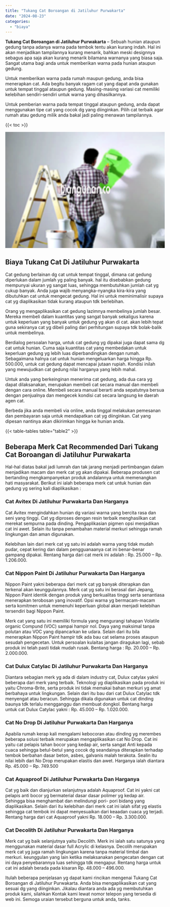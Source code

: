 ```yaml
---
title: "Tukang Cat Boroangan di Jatiluhur Purwakarta"
date: "2024-08-23"
categories: 
  - "biaya"
---
```


**Tukang Cat Boroangan di Jatiluhur Purwakarta** – Sebuah hunian ataupun gedung tanpa adanya warna pada tembok tentu akan kurang indah. Hal ini akan menjadikan tampilannya kurang menarik, bahkan meski designnya sebagus apa saja akan kurang menarik bilamana warnanya yang biasa saja. Sangat utama bagi anda untuk memberikan warna pada hunian ataupun gedung.

Untuk memberikan warna pada rumah maupun gedung, anda bisa menerapkan cat. Ada begitu banyak ragam cat yang dapat anda gunakan untuk tempat tinggal ataupun gedung. Masing-masing variasi cat memiliki kelebihan sendiri-sendiri untuk warna yang dihasilkannya.

Untuk pemberian warna pada tempat tinggal ataupun gedung, anda dapat menggunakan tipe cat yang cocok dg yang diinginkan. Pilih cat terbaik agar rumah atau gedung milik anda bakal jadi paling menawan tampilannya.

{{< toc >}}

![](/images/jasa-cat-murah01.png)

## Biaya Tukang Cat Di Jatiluhur Purwakarta

Cat gedung berlainan dg cat untuk tempat tinggal, dimana cat gedung diperlukan dalam jumlah yg paling banyak. hal itu disebabkan gedung mempunyai ukuran yg sangat luas, sehingga membutuhkan jumlah cat yg cukup banyak. Anda juga wajib menyangka-nyangka kira-kira yang dibutuhkan cat untuk mengecat gedung. Hal ini untuk meminimalisir supaya cat yg diaplikasikan tidak kurang ataupun tdk berlebihan.

Orang yg mengaplikasikan cat gedung lazimnya membelinya jumlah besar. Mereka membeli dalam kuantitas yang sangat banyak sekaligus karena untuk keperluan yang banyak untuk gedung yg akan di cat. akan lebih tepat guna sekiranya cat yg dibeli paling dari perhitungan supaya tdk bolak-balik untuk membelinya.

Berdialog persoalan harga, untuk cat gedung yg dipakai juga dapat sama dg cat untuk hunian. Cuma saja kuantitas cat yang membedakan untuk keperluan gedung yg lebih luas diperbandingkan dengan rumah. Sebagaimana halnya cat untuk hunian mengeluarkan harga hingga Rp. 500.000, untuk cat gedung dapat mencapai jutaan rupiah. Kondisi inilah yang mewujudkan cat gedung nilai harganya yang lebih mahal.

Untuk anda yang berkeinginan menerima cat gedung, ada dua cara yg dapat dilaksanakan, merupakan membeli cat secara manual dan membeli dengan cara online. Membeli secara manual berarti anda sepatutnya bersua dengan penjualnya dan mengecek kondisi cat secara langsung ke daerah agen cat.

Berbeda jika anda membeli via online, anda tinggal melakukan pemesanan dan pembayaran saja untuk mendapatkan cat yg diinginkan. Cat yang dipesan nantinya akan dikirimkan hingga ke hunian anda.

{{< table-tables table="table2" >}}

## Beberapa Merk Cat Recommended Dari Tukang Cat Boroangan di Jatiluhur Purwakarta

Hal-hal diatas bakal jadi lumrah dan tak jarang menjadi pertimbangan dalam menjadikan macam dan merk cat yg akan dipakai. Beberapa produsen cat bertanding mengkampanyekan produk andalannya untuk memenangkan hati masyarakat. Berikut ini ialah beberapa merk cat untuk hunian dan gedung yg sering kali diaplikasikan :

### Cat Avitex Di Jatiluhur Purwakarta Dan Harganya

Cat Avitex mengindahkan hunian dg variasi warna yang bercita rasa dan seni yang tinggi. Cat yg diproses dengan resin terbaik menghasilkan cat merekat sempurna pada dinding. Pengaplikasian pigmen opsi menjadikan cat ini awet. Selain itu tanpa penambahan material merkuri sehingga ramah lingkungan dan aman digunakan.

Kelebihan lain dari merk cat yg satu ini adalah warna yang tidak mudah pudar, cepat kering dan dalam pengguanaanya cat ini benar-benar gampang dipakai. Rentang harga dari cat merk ini adalah : Rp. 25.000 – Rp. 1.206.000.

### Cat Nippon Paint Di Jatiluhur Purwakarta Dan Harganya

Nippon Paint yakni beberapa dari merk cat yg banyak diterapkan dan terkenal akan keunggulannya. Merk cat yg satu ini berasal dari Jepang, Nippon Paint identik dengan produk yang berkualitas tinggi serta senantiasa menerapkan terobosan yang inovatif. Opsi warna yg bermacam-macam serta komitmen untuk memenuhi keperluan global akan menjadi kelebihan tersendiri bagi Nippon Paint.

Merk cat yang satu ini memiliki formula yang mengurangi tahapan Volatile organic Compund (VOC) sampai hampir nol. Daya yang maksimal tanpa polutan atau VOC yang dipancarkan ke udara. Selain dari itu bila menerapkan Nippon Paint hampir tdk ada bau cat selama proses ataupun sesudah pengecetan. Untuk persoalan kulaitas jangan diragukan lagi, sebab produk ini telah pasti tidak mudah rusak. Bentang harga : Rp. 20.000 – Rp. 2.000.000.

### Cat Dulux Catylac Di Jatiluhur Purwakarta Dan Harganya

Diantara sebagian merk yg ada di dalam industry cat, Dulux catylax yakni beberapa dari merk yang terbaik. Teknologi yg diaplikasikan pada produk ini yaitu Chroma-Brite, serta produk ini tidak memakai bahan merkuri yg amat berbahaya untuk lingkungan. Selain dari itu bau dari cat Dulux Catylac tdk menyengat atau beracun. Sehingga dikala digunakan untuk cat dinding baunya tdk terlalu mengganggu dan membuat dongkol. Bentang harga untuk cat Dulux Catylac yakni : Rp. 45.000 – Rp. 1.020.000.

### Cat No Drop Di Jatiluhur Purwakarta Dan Harganya

Apabila rumah kerap kali mengalami kebocoran atau dinding yg merembes beberapa solusi terbaik merupakan mengaplikasikan cat No Drop. Cat ini yaitu cat pelapis tahan bocor yang kedap air, serta sangat Anti kepada cuaca sehingga betul-betul yang cocok dg seandainya diterapkan terhadap tembok berbahan dasar beton, asbes, galvanis malah terakota. Sealin itu nilai lebih dari No Drop merupakan elastis dan awet. Harganya ialah diantara Rp. 45.000 – Rp. 749.500

### Cat Aquaproof Di Jatiluhur Purwakarta Dan Harganya

Cat yg baik dan dianjurkan selanjutnya adalah Aquaproof. Cat ini yakni cat pelapis anti bocor yg bermaterial dasar dasar polimer yg kedap air. Sehingga bisa menghambat dan melindungi pori- pori bidang yang diaplikasikan. Selain dari itu kelebihan dari merk cat ini ialah sifat yg elastis sehingga cat tembok ini dapat menyesuaikan dari keaadan cuaca yg terjadi. Rentang harga dari cat Aquaproof yakni Rp. 18.000 – Rp. 3.300.000.

### Cat Decolith Di Jatiluhur Purwakarta Dan Harganya

Merk cat yg baik selanjutnya yaitu Decolith. Merk ini ialah satu satunya yang menggunakan material dasar full Acrylic di kelasnya. Decolih merupakan merk cat yg juga ramah lingkungan karena tanpa material timbal dan merkuri. keunggulan yang lain ketika melaksanakan pengecatan dengan cat ini daya penyebarannya luas sehingga tdk mengapur. Rentang harga untuk cat ini adalah berada pada kisaran Rp. 48.000 – 496.000.

Itulah beberapa penjelasan yg dapat kami rincikan mengenai Tukang Cat Boroangan di Jatiluhur Purwakarta. Anda bisa mengaplikasikan cat yang sesuai dg yang diinginkan. Jikalau diantara anda ada yg membutuhkan produk kami, silahkan Kontak kami lewat nomor telepon yang tersedia di web ini. Semoga uraian tersebut berguna untuk anda, tanks.
